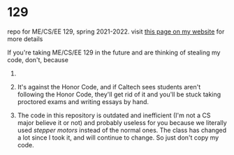 # 129
repo for ME/CS/EE 129, spring 2021-2022. visit [this page on my website](https://axelgogoi.weebly.com/129.html) for more details

If you're taking ME/CS/EE 129 in the future and are thinking of stealing my code, don't, because

1. 

2. It's against the Honor Code, and if Caltech sees students aren't following the Honor Code, they'll get rid of it and you'll be stuck taking proctored exams and writing essays by hand.

3. The code in this repository is outdated and inefficient (I'm not a CS major believe it or not) and probably useless for you because we literally used *stepper motors* instead of the normal ones. The class has changed a lot since I took it, and will continue to change. So just don't copy my code.